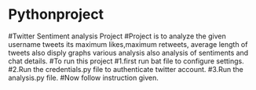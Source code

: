 # Pythonproject
#Twitter Sentiment analysis Project
#Project is to analyze the given username tweets its maximum likes,maximum retweets, average length of tweets also disply graphs various analysis also analysis of sentiments and chat details.
#To run this project 
#1.first run bat file to configure settings.
#2.Run the credentials.py file to authenticate twitter account.
#3.Run the analysis.py file.
#Now follow instruction given.
